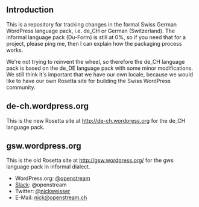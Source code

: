Introduction
------------
This is a repository for tracking changes in the formal Swiss German WordPress language pack, i.e. de_CH or German (Switzerland). The informal language pack (Du-Form) is still at 0%, so if you need that for a project, please ping me, then I can explain how the packaging process works.

We're not trying to reinvent the wheel, so therefore the de_CH language pack is based on the de_DE language pack with some minor modifications. We still think it's important that we have our own locale, because we would like to have our own Rosetta site for building the Swiss WordPress community.

de-ch.wordpress.org
-------------------
This is the new Rosetta site at http://de-ch.wordpress.org for the de_CH language pack.

gsw.wordpress.org
-----------------
This is the old Rosetta site at http://gsw.wordpress.org/ for the gws language pack in informal dialect.

- WordPress.org: <a href="https://profiles.wordpress.org/openstream">@openstream</a>
- <a href="https://wordpress.slack.com/">Slack</a>: @openstream
- Twitter: <a href="https://twitter.com/nickweisser">@nickweisser</a>
- E-Mail: nick@openstream.ch
